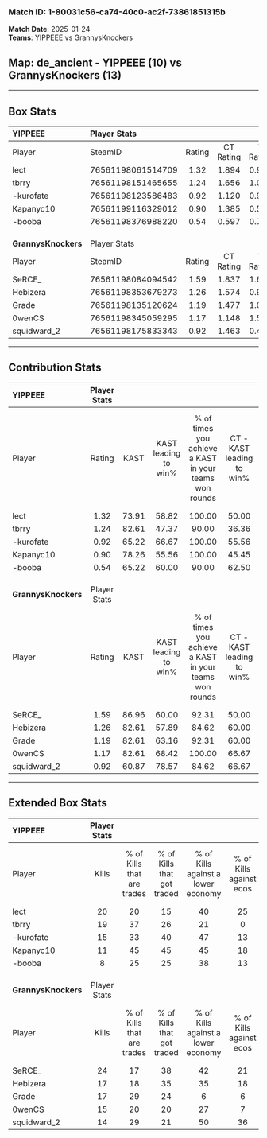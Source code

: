 ### Match ID: 1-80031c56-ca74-40c0-ac2f-73861851315b  
**Match Date**: 2025-01-24  
**Teams**: YIPPEEE vs GrannysKnockers  

## **Map**: de_ancient - YIPPEEE (10) vs GrannysKnockers (13)  
---  

## Box Stats  

| **YIPPEEE**         | Player Stats      |        |           |          |       |       |       |         |        |      |     |
| :- | :- | :-: | :-: | :-: | :-: | :-: | :-: | :-: | :-: | :-: | :-: |
| Player              | SteamID           | Rating | CT Rating | T Rating | KAST  |  ADR  | Kills | Assists | Deaths | K/D  | HS% |
| lect                | 76561198061514709 |  1.32  |   1.894   |  0.937   | 73.91 | 89.3  |  20   |    6    |   15   | 1.33 | 35  |
| tbrry               | 76561198151465655 |  1.24  |   1.656   |  1.026   | 82.61 | 82.1  |  19   |    3    |   18   | 1.06 | 52  |
| -kurofate           | 76561198123586483 |  0.92  |   1.120   |  0.988   | 65.22 | 63.0  |  15   |    2    |   17   | 0.88 | 46  |
| Kapanyc10           | 76561199116329012 |  0.90  |   1.385   |  0.575   | 78.26 | 75.1  |  11   |    8    |   18   | 0.61 | 72  |
| -booba              | 76561198376988220 |  0.54  |   0.597   |  0.736   | 65.22 | 38.5  |   8   |    4    |   19   | 0.42 | 25  |
|                     |                   |        |           |          |       |       |       |         |        |      |     |
|                     |                   |        |           |          |       |       |       |         |        |      |     |
|                     |                   |        |           |          |       |       |       |         |        |      |     |
| **GrannysKnockers** | Player Stats      |        |           |          |       |       |       |         |        |      |     |
| Player              | SteamID           | Rating | CT Rating | T Rating | KAST  |  ADR  | Kills | Assists | Deaths | K/D  | HS% |
| SeRCE_              | 76561198084094542 |  1.59  |   1.837   |  1.627   | 86.96 | 113.3 |  24   |    5    |   17   | 1.41 | 45  |
| Hebizera            | 76561198353679273 |  1.26  |   1.574   |  0.975   | 82.61 | 77.0  |  17   |    3    |   13   | 1.31 | 52  |
| Grade               | 76561198135120624 |  1.19  |   1.477   |  1.021   | 82.61 | 62.1  |  17   |    3    |   14   | 1.21 | 58  |
| 0wenCS              | 76561198345059295 |  1.17  |   1.148   |  1.544   | 82.61 | 72.1  |  15   |    8    |   14   | 1.07 | 26  |
| squidward_2         | 76561198175833343 |  0.92  |   1.463   |  0.472   | 60.87 | 65.0  |  14   |    6    |   15   | 0.93 | 71  |
---  

## Contribution Stats  

| **YIPPEEE**         | Player Stats |       |                      |                                                        |                           |                                                             |                          |                                                            |
| :- | :-: | :-: | :-: | :-: | :-: | :-: | :-: | :-: |
| Player              |    Rating    | KAST  | KAST leading to win% | % of times you achieve a KAST in your teams won rounds | CT - KAST leading to win% | CT - % of times you achieve a KAST in your teams won rounds | T - KAST leading to win% | T - % of times you achieve a KAST in your teams won rounds |
| lect                |     1.32     | 73.91 |        58.82         |                         100.00                         |           50.00           |                           100.00                            |          71.43           |                           100.00                           |
| tbrry               |     1.24     | 82.61 |        47.37         |                         90.00                          |           36.36           |                            80.00                            |          62.50           |                           100.00                           |
| -kurofate           |     0.92     | 65.22 |        66.67         |                         100.00                         |           55.56           |                           100.00                            |          83.33           |                           100.00                           |
| Kapanyc10           |     0.90     | 78.26 |        55.56         |                         100.00                         |           45.45           |                           100.00                            |          71.43           |                           100.00                           |
| -booba              |     0.54     | 65.22 |        60.00         |                         90.00                          |           62.50           |                           100.00                            |          57.14           |                           80.00                            |
|                     |              |       |                      |                                                        |                           |                                                             |                          |                                                            |
|                     |              |       |                      |                                                        |                           |                                                             |                          |                                                            |
|                     |              |       |                      |                                                        |                           |                                                             |                          |                                                            |
| **GrannysKnockers** | Player Stats |       |                      |                                                        |                           |                                                             |                          |                                                            |
| Player              |    Rating    | KAST  | KAST leading to win% | % of times you achieve a KAST in your teams won rounds | CT - KAST leading to win% | CT - % of times you achieve a KAST in your teams won rounds | T - KAST leading to win% | T - % of times you achieve a KAST in your teams won rounds |
| SeRCE_              |     1.59     | 86.96 |        60.00         |                         92.31                          |           50.00           |                            83.33                            |          70.00           |                           100.00                           |
| Hebizera            |     1.26     | 82.61 |        57.89         |                         84.62                          |           60.00           |                           100.00                            |          55.56           |                           71.43                            |
| Grade               |     1.19     | 82.61 |        63.16         |                         92.31                          |           60.00           |                           100.00                            |          66.67           |                           85.71                            |
| 0wenCS              |     1.17     | 82.61 |        68.42         |                         100.00                         |           66.67           |                           100.00                            |          70.00           |                           100.00                           |
| squidward_2         |     0.92     | 60.87 |        78.57         |                         84.62                          |           66.67           |                           100.00                            |          100.00          |                           71.43                            |
---  

## Extended Box Stats  

| **YIPPEEE**         | Player Stats |                            |                            |                                    |                         |                              |                                 |        |                             |                                     |                          |                               |                            |
| :- | :-: | :-: | :-: | :-: | :-: | :-: | :-: | :-: | :-: | :-: | :-: | :-: | :-: |
| Player              |    Kills     | % of Kills that are trades | % of Kills that got traded | % of Kills against a lower economy | % of Kills against ecos | % of Kills that are flawless | % of Kills that are close duels | Deaths | % of Deaths that get traded | % of Deaths against a lower economy | % of Deaths against ecos | % of Deaths that are flawless | % of Deaths that are close |
| lect                |      20      |             20             |             15             |                 40                 |           25            |              95              |                0                |   15   |             33              |                 20                  |            0             |              60               |             0              |
| tbrry               |      19      |             37             |             26             |                 21                 |            0            |              53              |                0                |   18   |             28              |                 17                  |            0             |              67               |             0              |
| -kurofate           |      15      |             33             |             40             |                 47                 |           13            |              60              |                7                |   17   |             35              |                 12                  |            6             |              65               |             0              |
| Kapanyc10           |      11      |             45             |             45             |                 45                 |           18            |              55              |               18                |   18   |             22              |                 17                  |            0             |              44               |             6              |
| -booba              |      8       |             25             |             25             |                 38                 |           13            |              88              |                0                |   19   |             26              |                 21                  |            5             |              68               |             5              |
|                     |              |                            |                            |                                    |                         |                              |                                 |        |                             |                                     |                          |                               |                            |
|                     |              |                            |                            |                                    |                         |                              |                                 |        |                             |                                     |                          |                               |                            |
|                     |              |                            |                            |                                    |                         |                              |                                 |        |                             |                                     |                          |                               |                            |
| **GrannysKnockers** | Player Stats |                            |                            |                                    |                         |                              |                                 |        |                             |                                     |                          |                               |                            |
| Player              |    Kills     | % of Kills that are trades | % of Kills that got traded | % of Kills against a lower economy | % of Kills against ecos | % of Kills that are flawless | % of Kills that are close duels | Deaths | % of Deaths that get traded | % of Deaths against a lower economy | % of Deaths against ecos | % of Deaths that are flawless | % of Deaths that are close |
| SeRCE_              |      24      |             17             |             38             |                 42                 |           21            |              50              |                4                |   17   |             35              |                 18                  |            6             |              71               |             12             |
| Hebizera            |      17      |             18             |             35             |                 35                 |           18            |              65              |                0                |   13   |              8              |                 23                  |            8             |              77               |             0              |
| Grade               |      17      |             29             |             24             |                 6                  |            6            |              65              |                0                |   14   |             29              |                 21                  |            0             |              79               |             0              |
| 0wenCS              |      15      |             20             |             20             |                 27                 |            7            |              53              |                7                |   14   |             57              |                 14                  |            0             |              64               |             7              |
| squidward_2         |      14      |             29             |             21             |                 50                 |           36            |              79              |                0                |   15   |             13              |                 20                  |            0             |              87               |             0              |
